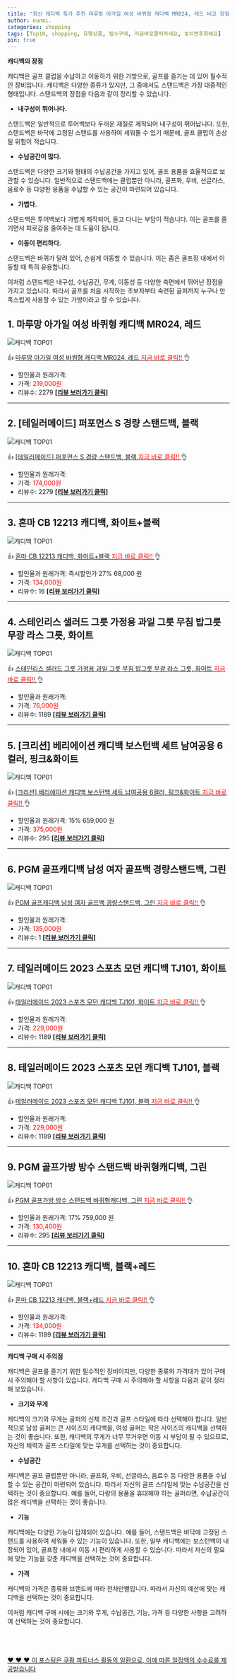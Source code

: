 ```yaml
---
title: "최신 캐디백 특가 추천 마루망 아가일 여성 바퀴형 캐디백 MR024, 레드 비교 장점"
author: eunmi.
categories: shopping
tags: [Top10, shopping, 유행상품, 필수구매, 지금바로클릭하세요, 놓치면후회해요]
pin: true
---
```

**캐디백의 장점**

캐디백은 골프 클럽을 수납하고 이동하기 위한 가방으로, 골프를 즐기는 데 있어 필수적인 장비입니다. 캐디백은 다양한 종류가 있지만, 그 중에서도 스탠드백은 가장 대중적인 형태입니다. 스탠드백의 장점을 다음과 같이 정리할 수 있습니다.

* **내구성이 뛰어나다.**

스탠드백은 일반적으로 투어백보다 두꺼운 재질로 제작되어 내구성이 뛰어납니다. 또한, 스탠드백은 바닥에 고정된 스탠드를 사용하여 세워둘 수 있기 때문에, 골프 클럽이 손상될 위험이 적습니다.

* **수납공간이 많다.**

스탠드백은 다양한 크기와 형태의 수납공간을 가지고 있어, 골프 용품을 효율적으로 보관할 수 있습니다. 일반적으로 스탠드백에는 클럽뿐만 아니라, 골프화, 우비, 선글라스, 음료수 등 다양한 용품을 수납할 수 있는 공간이 마련되어 있습니다.

* **가볍다.**

스탠드백은 투어백보다 가볍게 제작되어, 들고 다니는 부담이 적습니다. 이는 골프를 즐기면서 피로감을 줄여주는 데 도움이 됩니다.

* **이동이 편리하다.**

스탠드백은 바퀴가 달려 있어, 손쉽게 이동할 수 있습니다. 이는 좁은 골프장 내에서 이동할 때 특히 유용합니다.

이처럼 스탠드백은 내구성, 수납공간, 무게, 이동성 등 다양한 측면에서 뛰어난 장점을 가지고 있습니다. 따라서 골프를 처음 시작하는 초보자부터 숙련된 골퍼까지 누구나 만족스럽게 사용할 수 있는 가방이라고 할 수 있습니다.

   

## 1. 마루망 아가일 여성 바퀴형 캐디백 MR024, 레드

![캐디백 TOP01](https://thumbnail9.coupangcdn.com/thumbnails/remote/230x230ex/image/vendor_inventory/dd52/303a565fecb69f3bb85b36b7342873c4fc4923bb8fb9053eec738b745a24.jpg)


👍 [마루망 아가일 여성 바퀴형 캐디백 MR024, 레드 <font color=red> 지금 바로 클릭!! </font> ](https://link.coupang.com/re/AFFSDP?lptag=AF3617701&subid=GithubCoopas&pageKey=7588424295&traceid=V0-153&itemId=20047458374&vendorItemId=87143743596) 👌 


- 할인율과 원래가격: 
- 가격: <span style='color:red'>219,000원</span>
- 리뷰수: 2279  [**[리뷰 보러가기 클릭]**](https://link.coupang.com/re/AFFSDP?lptag=AF3617701&subid=GithubCoopas&pageKey=7588424295&traceid=V0-153&itemId=20047458374&vendorItemId=87143743596)

---


   

## 2. [테일러메이드] 퍼포먼스 S 경량 스탠드백, 블랙

![캐디백 TOP01](https://thumbnail7.coupangcdn.com/thumbnails/remote/230x230ex/image/vendor_inventory/f10f/281c61f5c5c8c06eca82768d45e7ed8e4ce4aa6ab9ce39bd1a33e99d13a3.jpg)


👍 [[테일러메이드] 퍼포먼스 S 경량 스탠드백, 블랙 <font color=red> 지금 바로 클릭!! </font> ](https://link.coupang.com/re/AFFSDP?lptag=AF3617701&subid=GithubCoopas&pageKey=6326807761&traceid=V0-153&itemId=13213172058&vendorItemId=85006845392) 👌 


- 할인율과 원래가격: 
- 가격: <span style='color:red'>174,000원</span>
- 리뷰수: 2279  [**[리뷰 보러가기 클릭]**](https://link.coupang.com/re/AFFSDP?lptag=AF3617701&subid=GithubCoopas&pageKey=6326807761&traceid=V0-153&itemId=13213172058&vendorItemId=85006845392)

---


   

## 3. 혼마 CB 12213 캐디백, 화이트+블랙

![캐디백 TOP01](https://thumbnail9.coupangcdn.com/thumbnails/remote/230x230ex/image/vendor_inventory/d254/08f9801cf7ecece64d74eb3851ac6aff59626f78d079af13240e8c3dc50a.jpg)


👍 [혼마 CB 12213 캐디백, 화이트+블랙 <font color=red> 지금 바로 클릭!! </font> ](https://link.coupang.com/re/AFFSDP?lptag=AF3617701&subid=GithubCoopas&pageKey=7212373907&traceid=V0-153&itemId=18255692121&vendorItemId=85252435236) 👌 


- 할인율과 원래가격: 즉시할인가 27%  68,000   원
- 가격: <span style='color:red'>134,000원</span>
- 리뷰수: 16  [**[리뷰 보러가기 클릭]**](https://link.coupang.com/re/AFFSDP?lptag=AF3617701&subid=GithubCoopas&pageKey=7212373907&traceid=V0-153&itemId=18255692121&vendorItemId=85252435236)

---


   

## 4. 스테인리스 샐러드 그릇 가정용 과일 그릇 무침 밥그릇 무광 라스 그릇, 화이트

![캐디백 TOP01](https://thumbnail8.coupangcdn.com/thumbnails/remote/230x230ex/image/vendor_inventory/a0ff/09aed70aeecffd326ebee3d0bc4568d5504931aea15c491213df927c5d9a.jpeg)


👍 [스테인리스 샐러드 그릇 가정용 과일 그릇 무침 밥그릇 무광 라스 그릇, 화이트 <font color=red> 지금 바로 클릭!! </font> ](https://link.coupang.com/re/AFFSDP?lptag=AF3617701&subid=GithubCoopas&pageKey=7026186409&traceid=V0-153&itemId=18571484944&vendorItemId=87202154320) 👌 


- 할인율과 원래가격: 
- 가격: <span style='color:red'>76,000원</span>
- 리뷰수: 1189  [**[리뷰 보러가기 클릭]**](https://link.coupang.com/re/AFFSDP?lptag=AF3617701&subid=GithubCoopas&pageKey=7026186409&traceid=V0-153&itemId=18571484944&vendorItemId=87202154320)

---


   

## 5. [크리션] 베리에이션 캐디백 보스턴백 세트 남여공용 6컬러, 핑크&화이트

![캐디백 TOP01](https://thumbnail8.coupangcdn.com/thumbnails/remote/230x230ex/image/vendor_inventory/fdc7/b2492b9d2dd98225b95f44dd9ee547722d2fbba8f66261c51d7487dca412.jpg)


👍 [[크리션] 베리에이션 캐디백 보스턴백 세트 남여공용 6컬러, 핑크&화이트 <font color=red> 지금 바로 클릭!! </font> ](https://link.coupang.com/re/AFFSDP?lptag=AF3617701&subid=GithubCoopas&pageKey=7613074265&traceid=V0-153&itemId=20167386940&vendorItemId=86938307944) 👌 


- 할인율과 원래가격: 15%  659,000   원
- 가격: <span style='color:red'>375,000원</span>
- 리뷰수: 295  [**[리뷰 보러가기 클릭]**](https://link.coupang.com/re/AFFSDP?lptag=AF3617701&subid=GithubCoopas&pageKey=7613074265&traceid=V0-153&itemId=20167386940&vendorItemId=86938307944)

---


   

## 6. PGM 골프캐디백 남성 여자 골프백 경량스탠드백, 그린

![캐디백 TOP01](https://thumbnail9.coupangcdn.com/thumbnails/remote/230x230ex/image/vendor_inventory/1fc8/443d99a67481e106cabcbc0af857a9f9528f47d5a67824800d52258baa7d.jpg)


👍 [PGM 골프캐디백 남성 여자 골프백 경량스탠드백, 그린 <font color=red> 지금 바로 클릭!! </font> ](https://link.coupang.com/re/AFFSDP?lptag=AF3617701&subid=GithubCoopas&pageKey=7352752473&traceid=V0-153&itemId=18925078612&vendorItemId=86702865969) 👌 


- 할인율과 원래가격: 
- 가격: <span style='color:red'>135,000원</span>
- 리뷰수: 1  [**[리뷰 보러가기 클릭]**](https://link.coupang.com/re/AFFSDP?lptag=AF3617701&subid=GithubCoopas&pageKey=7352752473&traceid=V0-153&itemId=18925078612&vendorItemId=86702865969)

---


   

## 7. 테일러메이드 2023 스포츠 모던 캐디백 TJ101, 화이트

![캐디백 TOP01](https://thumbnail7.coupangcdn.com/thumbnails/remote/230x230ex/image/vendor_inventory/cf80/520ced3887d4bfc61b02ab5a4cd49c688b773ea326763c9993c99dc0b6f5.jpg)


👍 [테일러메이드 2023 스포츠 모던 캐디백 TJ101, 화이트 <font color=red> 지금 바로 클릭!! </font> ](https://link.coupang.com/re/AFFSDP?lptag=AF3617701&subid=GithubCoopas&pageKey=7224580806&traceid=V0-153&itemId=18317130017&vendorItemId=85552446706) 👌 


- 할인율과 원래가격: 
- 가격: <span style='color:red'>229,000원</span>
- 리뷰수: 1189  [**[리뷰 보러가기 클릭]**](https://link.coupang.com/re/AFFSDP?lptag=AF3617701&subid=GithubCoopas&pageKey=7224580806&traceid=V0-153&itemId=18317130017&vendorItemId=85552446706)

---


   

## 8. 테일러메이드 2023 스포츠 모던 캐디백 TJ101, 블랙

![캐디백 TOP01](https://thumbnail6.coupangcdn.com/thumbnails/remote/230x230ex/image/vendor_inventory/9a48/40da5936d96b13af5d953494190602a574dc3edcd6bf337f0f563047a3b0.jpg)


👍 [테일러메이드 2023 스포츠 모던 캐디백 TJ101, 블랙 <font color=red> 지금 바로 클릭!! </font> ](https://link.coupang.com/re/AFFSDP?lptag=AF3617701&subid=GithubCoopas&pageKey=7224580806&traceid=V0-153&itemId=18317130018&vendorItemId=85552446685) 👌 


- 할인율과 원래가격: 
- 가격: <span style='color:red'>229,000원</span>
- 리뷰수: 1189  [**[리뷰 보러가기 클릭]**](https://link.coupang.com/re/AFFSDP?lptag=AF3617701&subid=GithubCoopas&pageKey=7224580806&traceid=V0-153&itemId=18317130018&vendorItemId=85552446685)

---


   

## 9. PGM 골프가방 방수 스탠드백 바퀴형캐디백, 그린

![캐디백 TOP01](https://thumbnail9.coupangcdn.com/thumbnails/remote/230x230ex/image/vendor_inventory/d3bb/5ed1fa0c25d233bc0e97ade4212816a7c3491fb1bddaf506fed496e43eee.jpg)


👍 [PGM 골프가방 방수 스탠드백 바퀴형캐디백, 그린 <font color=red> 지금 바로 클릭!! </font> ](https://link.coupang.com/re/AFFSDP?lptag=AF3617701&subid=GithubCoopas&pageKey=7479027938&traceid=V0-153&itemId=19531715252&vendorItemId=86772225208) 👌 


- 할인율과 원래가격: 17%  759,000   원
- 가격: <span style='color:red'>130,400원</span>
- 리뷰수: 295  [**[리뷰 보러가기 클릭]**](https://link.coupang.com/re/AFFSDP?lptag=AF3617701&subid=GithubCoopas&pageKey=7479027938&traceid=V0-153&itemId=19531715252&vendorItemId=86772225208)

---


   

## 10. 혼마 CB 12213 캐디백, 블랙+레드

![캐디백 TOP01](https://thumbnail8.coupangcdn.com/thumbnails/remote/230x230ex/image/vendor_inventory/0a9d/baa70d1275ffa97a7fb8530f9859bab45a363d2cdb4c6d8596dfad5ecc10.jpg)


👍 [혼마 CB 12213 캐디백, 블랙+레드 <font color=red> 지금 바로 클릭!! </font> ](https://link.coupang.com/re/AFFSDP?lptag=AF3617701&subid=GithubCoopas&pageKey=7212373907&traceid=V0-153&itemId=18255692120&vendorItemId=85252435272) 👌 


- 할인율과 원래가격: 
- 가격: <span style='color:red'>134,000원</span>
- 리뷰수: 1189  [**[리뷰 보러가기 클릭]**](https://link.coupang.com/re/AFFSDP?lptag=AF3617701&subid=GithubCoopas&pageKey=7212373907&traceid=V0-153&itemId=18255692120&vendorItemId=85252435272)

---
**캐디백 구매 시 주의점**

캐디백은 골프를 즐기기 위한 필수적인 장비이지만, 다양한 종류와 가격대가 있어 구매 시 주의해야 할 사항이 있습니다. 캐디백 구매 시 주의해야 할 사항을 다음과 같이 정리해 보았습니다.

* **크기와 무게**

캐디백의 크기와 무게는 골퍼의 신체 조건과 골프 스타일에 따라 선택해야 합니다. 일반적으로 남성 골퍼는 큰 사이즈의 캐디백을, 여성 골퍼는 작은 사이즈의 캐디백을 선택하는 것이 좋습니다. 또한, 캐디백의 무게가 너무 무거우면 이동 시 부담이 될 수 있으므로, 자신의 체력과 골프 스타일에 맞는 무게를 선택하는 것이 중요합니다.

* **수납공간**

캐디백은 골프 클럽뿐만 아니라, 골프화, 우비, 선글라스, 음료수 등 다양한 용품을 수납할 수 있는 공간이 마련되어 있습니다. 따라서 자신의 골프 스타일에 맞는 수납공간을 선택하는 것이 중요합니다. 예를 들어, 다량의 용품을 휴대해야 하는 골퍼라면, 수납공간이 많은 캐디백을 선택하는 것이 좋습니다.

* **기능**

캐디백에는 다양한 기능이 탑재되어 있습니다. 예를 들어, 스탠드백은 바닥에 고정된 스탠드를 사용하여 세워둘 수 있는 기능이 있습니다. 또한, 일부 캐디백에는 보스턴백이 내장되어 있어, 골프장 내에서 이동 시 편리하게 사용할 수 있습니다. 따라서 자신의 필요에 맞는 기능을 갖춘 캐디백을 선택하는 것이 중요합니다.

* **가격**

캐디백의 가격은 종류와 브랜드에 따라 천차만별입니다. 따라서 자신의 예산에 맞는 캐디백을 선택하는 것이 중요합니다.

이처럼 캐디백 구매 시에는 크기와 무게, 수납공간, 기능, 가격 등 다양한 사항을 고려하여 선택하는 것이 중요합니다.<br><br><br><br><br> [ ❤ ❤ ❤ 이 포스팅은 쿠팡 파트너스 활동의 일환으로, 이에 따른 일정액의 수수료를 제공받습니다](https://link.coupang.com/a/bcEFyh)